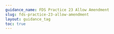 ```yaml
---
guidance_name: FDS Practice 23 Allow Amendment
slug: fds-practice-23-allow-amendment
layout: guidance_tag
toc: true
---
```

